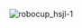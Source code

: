 ![robocup_hsjl-1](https://user-images.githubusercontent.com/57300002/132947003-51c07a9a-2a49-4b09-8e90-e2df6ba3ad22.png)

